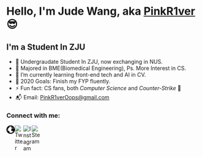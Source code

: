 # Hello, I'm Jude Wang, aka [PinkR1ver][website] 😎


## I'm a Student In ZJU

- 🧱 Undergraudate Student In ZJU, now exchanging in NUS.
- 🧪 Majored in BME(Biomedical Engineering), Ps. More Interest in CS.
- 🥽  I’m currently learning front-end tech and AI in CV.
- 🥅 2020 Goals: Finish my FYP fluently.
- ⚡ Fun fact: CS fans, both *Computer Science* and *Counter-Strike* 🤣
- 📬 Email: PinkR1verOops@gmail.com

### Connect with me:

[<img align="left" alt="codeSTACKr.com" width="22px" src="https://raw.githubusercontent.com/iconic/open-iconic/master/svg/globe.svg" />][website]
[<img align="left" alt="Twitter" width="22px" src="https://cdn.jsdelivr.net/npm/simple-icons@v3/icons/twitter.svg" />][twitter]
[<img align="left" alt="Instagram" width="22px" src="https://cdn.jsdelivr.net/npm/simple-icons@v3/icons/instagram.svg" />][instagram]
[<img align="left" alt="Steam" width="22px" src="https://cdn.jsdelivr.net/npm/simple-icons@v3/icons/steam.svg" />][instagram]


[website]: https://pinkr1ver.com
[twitter]: https://twitter.com/pinkr1ver
[instagram]: https://instagram.com/pinkcred1t
[steam]: https://steamcommunity.com/id/PinkCred1t/